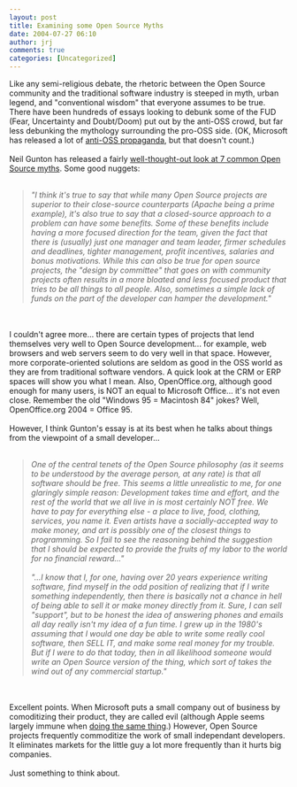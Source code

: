```yaml
---
layout: post
title: Examining some Open Source Myths
date: 2004-07-27 06:10
author: jrj
comments: true
categories: [Uncategorized]
---
```

Like any semi-religious debate, the rhetoric between the Open Source community and the traditional software industry is steeped in myth, urban legend, and "conventional wisdom" that everyone assumes to be true. There have been hundreds of essays looking to debunk some of the FUD (Fear, Uncertainty and Doubt/Doom) put out by the anti-OSS crowd, but far less debunking the mythology surrounding the pro-OSS side. (OK, Microsoft has released a lot of <a href="http://www.microsoft.com/mscorp/facts/default.asp" target="_blank">anti-OSS propaganda</a>, but that doesn't count.)<br /><br />Neil Gunton has released a fairly <a href="http://www.neilgunton.com/open_source_myths/" target="_blank">well-thought-out look at 7 common Open Source myths</a>. Some good nuggets:<br /><br /><blockquote>*"I think it's true to say that while many Open Source projects are superior to their close-source counterparts (Apache being a prime example), it's also true to say that a closed-source approach to a problem can have some benefits. Some of these benefits include having a more focused direction for the team, given the fact that there is (usually) just one manager and team leader, firmer schedules and deadlines, tighter management, profit incentives, salaries and bonus motivations. While this can also be true for open source projects, the "design by committee" that goes on with community projects often results in a more bloated and less focused product that tries to be all things to all people. Also, sometimes a simple lack of funds on the part of the developer can hamper the development."*</blockquote><br /><br />I couldn't agree more... there are certain types of projects that lend themselves very well to Open Source development... for example, web browsers and web servers seem to do very well in that space. However, more corporate-oriented solutions are seldom as good in the OSS world as they are from traditional software vendors. A quick look at the CRM or ERP spaces will show you what I mean. Also, OpenOffice.org, although good enough for many users, is NOT an equal to Microsoft Office... it's not even close. Remember the old "Windows 95 = Macintosh 84" jokes? Well, OpenOffice.org 2004 = Office 95. <br /><br />However, I think Gunton's essay is at its best when he talks about things from the viewpoint of a small developer...<br /><br /><blockquote>*One of the central tenets of the Open Source philosophy (as it seems to be understood by the average person, at any rate) is that all software should be free. This seems a little unrealistic to me, for one glaringly simple reason: Development takes time and effort, and the rest of the world that we all live in is most certainly NOT free. We have to pay for everything else - a place to live, food, clothing, services, you name it. Even artists have a socially-accepted way to make money, and art is possibly one of the closest things to programming. So I fail to see the reasoning behind the suggestion that I should be expected to provide the fruits of my labor to the world for no financial reward..."<br /><br />"...I know that I, for one, having over 20 years experience writing software, find myself in the odd position of realizing that if I write something independently, then there is basically not a chance in hell of being able to sell it or make money directly from it. Sure, I can sell "support", but to be honest the idea of answering phones and emails all day really isn't my idea of a fun time. I grew up in the 1980's assuming that I would one day be able to write some really cool software, then *SELL IT*, and make some real money for my trouble. But if I were to do that today, then in all likelihood someone would write an Open Source version of the thing, which sort of takes the wind out of any commercial startup."*</blockquote><br /><br />Excellent points. When Microsoft puts a small company out of business by comoditizing their product, they are called evil (although Apple seems largely immune when <a href="http://www.apple.com/macosx/tiger/dashboard.html" target="_blank">doing the same thing</a>.) However, Open Source projects frequently commoditize the work of small independant developers. It eliminates markets for the little guy a lot more frequently than it hurts big companies. <br /><br />Just something to think about.
